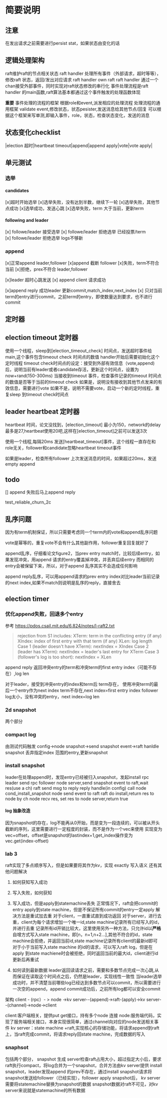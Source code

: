 # 简要说明

## 注意

在发出请求之前需要进行persist stat，如果状态由变化的话

## 逻辑处理架构

raft维护raft的节点相关状态
raft handler 处理所有事件（外部请求，超时等等），修改raft 状态，返回/发出对应请求
raft handler own raft
raft handler 通过一个chan接受外部事件，同时实现对raft状态修改的串行化
事件处理流程是raft handler 的main函数,raft算法基本都通过这个事件触发的处理函数体现

**重要**
事件处理的流程的框架
根据role和event,派发相应的处理流程
处理流程的通用框架
validate event,修改状态，状态pesister,发送消息给其他节点/回复
可以根据这个框架来写单测,即输入事件，role，状态，检查状态变化，发送的消息

## 状态变化checklist

|election 超时|heartbeat timeout|append|append apply|vote|vote apply|

## 单元测试

### 选举

#### candidates

[x]超时开始选举
[x]选举失败，没有达到半数，继续下一轮
[x]选举失败，其他节点成功
[x]选举成功，发送心跳
[x]选举失败，term 大于当前，更新term

#### following and leader

[x] followe/leader 接受选举
[x] followe/leader 拒绝选举 已经投票/term  
[x] followe/leader 拒绝选举 logs不够新

### append

[x]正常append leader,follower
[x]append 截断 follower
[x]失败，term不符合当前
[x]拒绝，prex不符合 leader,follower

[x]leader 超时心跳发送
[x] append client 请求成功

[x]append reply 成功leader 更新commit,match_index,next_index
[x] 只对当前term的entry进行commit，之前term的entry，即使数量达到要求，也不进行commit

## 定时器

## election timeout 定时器

使用一个线程，sleep到[election_timeout_check] 时间点，发送超时事件给main,这个事件包含timeout check 时间点的数值
handler开始后需要初始化这个定时线程
timeout check时间点的设定：接受到外部有效信息（vote,append)后，说明当前有leader或者candidate存活，更新这个时间点，设置为now+rand(150-300ms)
当接收到timeout 事件，检查事件记录的timeout 时间点的数值是否等于当前的timeout check
如果是，说明没有接收到其他节点发来的有效信息，需要进行vote
如果不是，说明不需要vote，启动一个新的定时线程，重复sleep 到timeout check时间点

## leader heartbeat 定时器

heartbeat 时间，论文没找到，[election_timeout] 最小为150，network的delay最多是27,heartbeat使用20吧,这样在[election_timeout]之前可以发送3次

使用一个线程,每隔20ms 发送[heartbeat_timeout]事件，这个线程一直存在和role无关，follower和candidate忽略heartbeat timeout事件

如果是leader，检查所有follower 上次发送消息的时间，如果超过20ms，发送empty append

## todo

[] append 失败后马上append reply

test_reliable_churn_2c

## 乱序问题

因为有term机制保证，所以只需要考虑同一个term内的vote和append乱序问题

vote是幂等的，重复vote不会有什么其他副作用，follower重复回复就好了

append乱序，仔细看论文figure2，当prev entry match时，比较后续entry，如果发现冲突，用append 请求的entry覆盖掉冲突，并丢弃后续entry
而相同的entry会被保留下来，所以，对于append 乱序其实不会造成任何影响

append reply乱序，可以用append请求的prev entry index对比leader当前记录的next index,如果不match则说明是乱序的reply，直接舍去

## election timer

### 优化append失败，回退多个entry

参考 <https://pdos.csail.mit.edu/6.824/notes/l-raft2.txt>

> rejection from S1 includes:
> XTerm:  term in the conflicting entry (if any)
>XIndex: index of first entry with that term (if any)
>XLen:   log length
>Case 1 (leader doesn't have XTerm):
>nextIndex = XIndex
>Case 2 (leader has XTerm):
>nextIndex = leader's last entry for XTerm
>Case 3 (follower's log is too short):
>nextIndex = XLen

append reply 返回冲突entry的term和冲突term的first entry index（可能不存在）,log len

对于leader，接受到冲突entry的index和term后
term存在，
使用冲突term的最后一个entry作为next index
term不存在,next index=first entry index
follower log太小，没有冲突的entry，next index=log len

### 2d snapshot

两个部分

### compact log

由测试代码触发
config->node snapshot->send snapshot event->raft hanldle snapshot
丢弃指定index 范围的entry,更新snapshot

### install snapshot

leader在处理append时，发现entry已经被归入snapshot，发起install rpc
leader send rpc
follower node server,send snapshot event to raft,wait res(use a ch)
raft send msg to reply
reply handle(in config) call node cond_install_snapshot
node send event to raft
raft do install,return res to node by ch
node recv res, set res to node server,return true

#### log 抽象改造

因为snapshot的存在，log不能再从0开始，而是变为一段连续的，可以被从开头截断的序列，这里需要进行一定程度的封装，而不是作为一个vec来使用
实现变为vec+offset，offset是snapshot的lastindex+1,get_index操作变为vec.get(index-offset)

### lab 3

raft实现了多点顺序写入，但是如果要将其作为kv，实现 exactly 写入语义 还有其他问题解决

1. 如何获知写入成功
2. 写入失败，如何获知
3. 写入成功，但是apply到statemachine丢失
正常情况下，raft会把commit的entry apply到state machine，但是不保证所有commit的entry一定apply
解决方法是重试加去重
对于client，一直重试直到成功返回
对于server，进行去重，client为每个请求增加一个唯一id,state machine记录所有已经写入的id，并进行去重
记录所有id开销比较大，这里使用另外一种方法，只允许id以**严格**自增方式写入state machine，即[n，n+1,n+2...],其他不符合的id，state machine会拒绝，并返回当前id,state machine记录所有client的最新id即可
对于小于当前写入state machine 的id的请求，可以写入raft log，但是在apply 到state machiene时会被拒绝，同时返回当前的最大id，client进行id更新后再重试

4. 如何读到最新数据
leader返回读请求之前，需要和多数节点完成一次心跳,从而保证在读取这个时间点之后，仍然是leader，实现线性一致性
当leader选举成功时，并不清楚当前哪些log已经达到多数节点可以commit，所以需要进行一次空的append，append commit成功后，之前所有log都可以安全commit

架构
client - (rpc）- > node ->kv server--(append)->raft-(apply)->kv server--(channel)->node->client

client:客户端相关，提供put get接口，持有多个node 连接
node:服务端代码，实现了服务端相关接口，本身实现很简单，通过channel向对应的node发送相关事件
kv server：state machine +raft,实现核心的存储功能，将请求append到raft上，当raft完成commit，将请求reply回state machine，完成数据的写入

### snaphsot

包括两个部分，
snapshot 生成 server检查raft占用大小，超过指定大小后，要求raft执行compact，将log合并为一个snapshot，合并方法由kv server提供
install snapshot，leader发现append 的prev不存在，通过install snapshot请求将snapshot发送给follower（已经实现），follower apply snapshot后，
kv server需要将statemachine替换为snapshot的数据
snapshot数据对raft不可见，对kv server来说就是statemachine的所有数据
